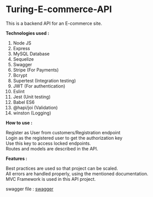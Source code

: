 # Turing-E-commerce-API

This is a backend API for an E-commerce site.

<b>Technologies used : </b>

1. Node JS
2. Express
3. MySQL Database
4. Sequelize
5. Swagger
6. Stripe (For Payments)
7. Bcrypt
8. Supertest (Integration testing)
9. JWT (For authentication)
10. Eslint
11. Jest (Unit testing)
12. Babel ES6 
13. @hapi/joi (Validation)
14. winston (Logging)

<b>How to use : </b>

Register as User from customers/Registration endpoint<br />
Login as the registered user to get the authorization key<br />
Use this key to access locked endpoints.<br />
Routes and models are described in the API.<br />

<b>Features :</b>

Best practices are used so that project can be scaled.<br />
All errors are handled properly, using the mentioned documentation.<br />
MVC Framework is used in this API project.<br />


swagger file : [swagger](https://backendapi.turing.com/docs/)
